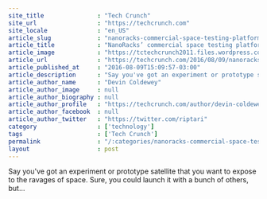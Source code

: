 ```yaml
---
site_title               : "Tech Crunch"
site_url                 : "https://techcrunch.com"
site_locale              : "en_US"
article_slug             : "nanoracks-commercial-space-testing-platform-outside-the-iss-is-now-open-for-business"
article_title            : "NanoRacks’ commercial space testing platform outside the ISS is now open for business"
article_image            : "https://tctechcrunch2011.files.wordpress.com/2016/08/nrep_7_nr.jpg?w=764&h=400&crop=1"
article_url              : "https://techcrunch.com/2016/08/09/nanoracks-commercial-space-testing-platform-outside-the-iss-is-now-open-for-business/"
article_published_at     : "2016-08-09T15:09:57-03:00"
article_description      : "Say you've got an experiment or prototype satellite that you want to expose to the ravages of space. Sure, you could launch it with a bunch of others, but..."
article_author_name      : "Devin Coldewey"
article_author_image     : null
article_author_biography : null
article_author_profile   : "https://techcrunch.com/author/devin-coldewey/"
article_author_facebook  : null
article_author_twitter   : "https://twitter.com/riptari"
category                 : ['technology']
tags                     : ['Tech Crunch']
permalink                : "/:categories/nanoracks-commercial-space-testing-platform-outside-the-iss-is-now-open-for-business/"
layout                   : post
---
```


Say you've got an experiment or prototype satellite that you want to expose to the ravages of space. Sure, you could launch it with a bunch of others, but...
